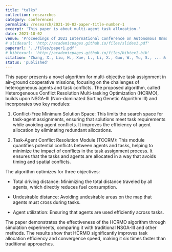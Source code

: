 ```yaml
---
title: "talks"
collection: researches
category: conferences
permalink: /research/2021-10-02-paper-title-number-1
excerpt: 'This paper is about multi-agent task allocation.'
date: 2021-10-02
venue: 'Proceedings of 2021 International Conference on Autonomous Unmanned Systems (ICAUS 2021) '
# slidesurl: 'http://academicpages.github.io/files/slides1.pdf'
paperurl: '../files/paper1.pdf'
# bibtexurl: 'http://academicpages.github.io/files/bibtex1.bib'
citation: 'Zhang, X., Liu, H., Xue, L., Li, X., Guo, W., Yu, S., ... & Xu, H. (2021, September). Multi-objective Collaborative Optimization Algorithm for Heterogeneous Cooperative Tasks Based on Conflict Resolution. In International Conference on Autonomous Unmanned Systems (pp. 2548-2557). Singapore: Springer Singapore.'
status: 'published'
---
```

This paper presents a novel algorithm for multi-objective task assignment in air–ground cooperative missions, focusing on the challenges of heterogeneous agents and task conflicts. The proposed algorithm, called Heterogeneous Conflict Resolution Multi-tasking Optimization (HCRMO), builds upon NSGA-III (Non-dominated Sorting Genetic Algorithm III) and incorporates two key modules:

1. Conflict-Free Minimum Solution Space: This limits the search space for task-agent assignments, ensuring that solutions meet task requirements while avoiding agent conflicts. It improves the efficiency of agent allocation by eliminating redundant allocations.

2. Task-Agent Conflict Resolution Module (TCCRM): This module quantifies potential conflicts between agents and tasks, helping to minimize the impact of conflicts in the task assignment process. It ensures that the tasks and agents are allocated in a way that avoids timing and spatial conflicts.

The algorithm optimizes for three objectives:

- Total driving distance: Minimizing the total distance traveled by all agents, which directly reduces fuel consumption.

- Undesirable distance: Avoiding undesirable areas on the map that agents must cross during tasks.

- Agent utilization: Ensuring that agents are used efficiently across tasks.

The paper demonstrates the effectiveness of the HCRMO algorithm through simulation experiments, comparing it with traditional NSGA-III and other methods. The results show that HCRMO significantly improves task allocation efficiency and convergence speed, making it six times faster than traditional approaches.
